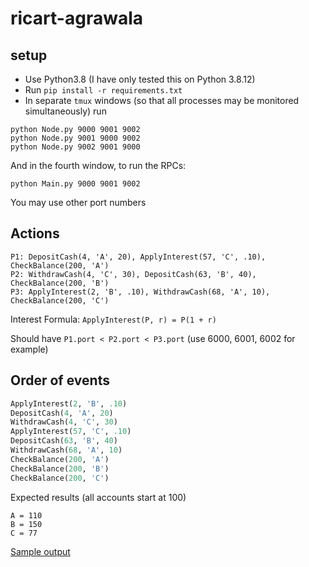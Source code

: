 # ricart-agrawala
## setup
* Use Python3.8 (I have only tested this on Python 3.8.12)
* Run `pip install -r requirements.txt`
* In separate `tmux` windows (so that all processes may be monitored simultaneously) run
```
python Node.py 9000 9001 9002
python Node.py 9001 9000 9002
python Node.py 9002 9001 9000
```
And in the fourth window, to run the RPCs:
```
python Main.py 9000 9001 9002
```
You may use other port numbers

## Actions
```
P1: DepositCash(4, 'A', 20), ApplyInterest(57, 'C', .10), CheckBalance(200, 'A')
P2: WithdrawCash(4, 'C', 30), DepositCash(63, 'B', 40), CheckBalance(200, 'B')
P3: ApplyInterest(2, 'B', .10), WithdrawCash(68, 'A', 10), CheckBalance(200, 'C')
```
Interest Formula: `ApplyInterest(P, r) = P(1 + r)`

Should have `P1.port < P2.port < P3.port` (use 6000, 6001, 6002 for example)

## Order of events
```py
ApplyInterest(2, 'B', .10)
DepositCash(4, 'A', 20)
WithdrawCash(4, 'C', 30)
ApplyInterest(57, 'C', .10)
DepositCash(63, 'B', 40)
WithdrawCash(68, 'A', 10)
CheckBalance(200, 'A')
CheckBalance(200, 'B')
CheckBalance(200, 'C')
```
Expected results (all accounts start at 100)
```
A = 110
B = 150
C = 77
```

[Sample output](https://imgur.com/a/O85K9sJ)
